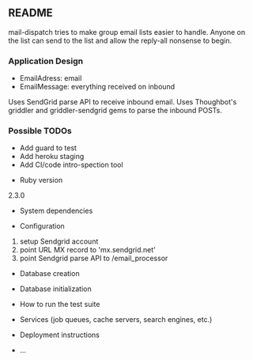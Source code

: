 ## README

mail-dispatch tries to make group email lists easier to handle. Anyone on the list can send to the list and allow the reply-all nonsense to begin.

### Application Design

- EmailAdress: email
- EmailMessage: everything received on inbound

Uses SendGrid parse API to receive inbound email. Uses Thoughbot's griddler and griddler-sendgrid gems to parse the inbound POSTs.


### Possible TODOs

- Add guard to test
- Add heroku staging
- Add CI/code intro-spection tool

* Ruby version
 
 2.3.0

* System dependencies

* Configuration

1. setup Sendgrid account
1. point URL MX record to 'mx.sendgrid.net'
1. point Sendgrid parse API to /email_processor


* Database creation

* Database initialization

* How to run the test suite

* Services (job queues, cache servers, search engines, etc.)

* Deployment instructions

* ...
